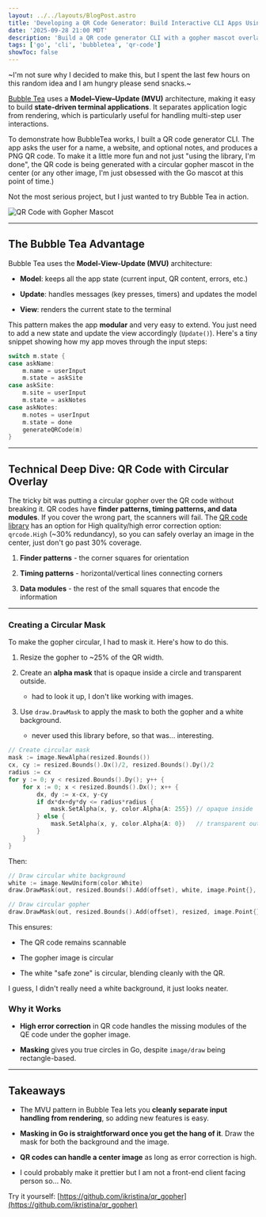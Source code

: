```yaml
---
layout: ../../layouts/BlogPost.astro
title: 'Developing a QR Code Generator: Build Interactive CLI Apps Using Bubble Tea'
date: '2025-09-28 21:00 MDT'
description: 'Build a QR code generator CLI with a gopher mascot overlay using Bubble Tea''s MVU architecture for easy and modular development'
tags: ['go', 'cli', 'bubbletea', 'qr-code']
showToc: false
---
```


~I'm not sure why I decided to make this, but I spent the last few hours on this random idea and I am hungry please send snacks.~

[Bubble Tea](https://github.com/charmbracelet/bubbletea) uses a **Model–View–Update (MVU)** architecture, making it easy to build **state-driven terminal applications**. It separates application logic from rendering, which is particularly useful for handling multi-step user interactions.

To demonstrate how BubbleTea works, I built a QR code generator CLI. The app asks the user for a name, a website, and optional notes, and produces a PNG QR code. To make it a little more fun and not just "using the library, I'm done", the QR code is being generated with a circular gopher mascot in the center (or any other image, I'm just obsessed with the Go mascot at this point of time.)

Not the most serious project, but I just wanted to try Bubble Tea in action.

![QR Code with Gopher Mascot](/images/qr-code-generator-main.png)

---

## The Bubble Tea Advantage

Bubble Tea uses the **Model-View-Update (MVU)** architecture:

* **Model**: keeps all the app state (current input, QR content, errors, etc.)

* **Update**: handles messages (key presses, timers) and updates the model

* **View**: renders the current state to the terminal

This pattern makes the app **modular** and very easy to extend. You just need to add a new state and update the view accordingly (`Update()`). Here's a tiny snippet showing how my app moves through the input steps:

```go
switch m.state {
case askName:
    m.name = userInput
    m.state = askSite
case askSite:
    m.site = userInput
    m.state = askNotes
case askNotes:
    m.notes = userInput
    m.state = done
    generateQRCode(m)
}
```

---

## Technical Deep Dive: QR Code with Circular Overlay

The tricky bit was putting a circular gopher over the QR code without breaking it. QR codes have **finder patterns, timing patterns, and data modules**. If you cover the wrong part, the scanners will fail. The [QR code library](https://github.com/skip2/go-qrcode) has an option for High quality/high error correction option: `qrcode.High` (~30% redundancy), so you can safely overlay an image in the center, just don't go past 30% coverage.

1. **Finder patterns** - the corner squares for orientation

2. **Timing patterns** - horizontal/vertical lines connecting corners

3. **Data modules** - the rest of the small squares that encode the information

---

### Creating a Circular Mask

To make the gopher circular, I had to mask it. Here's how to do this.

1. Resize the gopher to ~25% of the QR width.

2. Create an **alpha mask** that is opaque inside a circle and transparent outside.

    * had to look it up, I don't like working with images.

3. Use `draw.DrawMask` to apply the mask to both the gopher and a white background.

    * never used this library before, so that was… interesting.

```go
// Create circular mask
mask := image.NewAlpha(resized.Bounds())
cx, cy := resized.Bounds().Dx()/2, resized.Bounds().Dy()/2
radius := cx
for y := 0; y < resized.Bounds().Dy(); y++ {
    for x := 0; x < resized.Bounds().Dx(); x++ {
        dx, dy := x-cx, y-cy
        if dx*dx+dy*dy <= radius*radius {
            mask.SetAlpha(x, y, color.Alpha{A: 255}) // opaque inside
        } else {
            mask.SetAlpha(x, y, color.Alpha{A: 0})   // transparent outside
        }
    }
}
```

Then:

```go
// Draw circular white background
white := image.NewUniform(color.White)
draw.DrawMask(out, resized.Bounds().Add(offset), white, image.Point{}, mask, image.Point{}, draw.Over)

// Draw circular gopher
draw.DrawMask(out, resized.Bounds().Add(offset), resized, image.Point{}, mask, image.Point{}, draw.Over)
```

This ensures:

* The QR code remains scannable

* The gopher image is circular

* The white "safe zone" is circular, blending cleanly with the QR.

I guess, I didn't really need a white background, it just looks neater.

### Why it Works

* **High error correction** in QR code handles the missing modules of the QE code under the gopher image.

* **Masking** gives you true circles in Go, despite `image/draw` being rectangle-based.

---

## Takeaways

* The MVU pattern in Bubble Tea lets you **cleanly separate input handling from rendering**, so adding new features is easy.

* **Masking in Go is straightforward once you get the hang of it**. Draw the mask for both the background and the image.

* **QR codes can handle a center image** as long as error correction is high.

* I could probably make it prettier but I am not a front-end client facing person so... No.

Try it yourself: [https://github.com/ikristina/qr_gopher](https://github.com/ikristina/qr_gopher)
